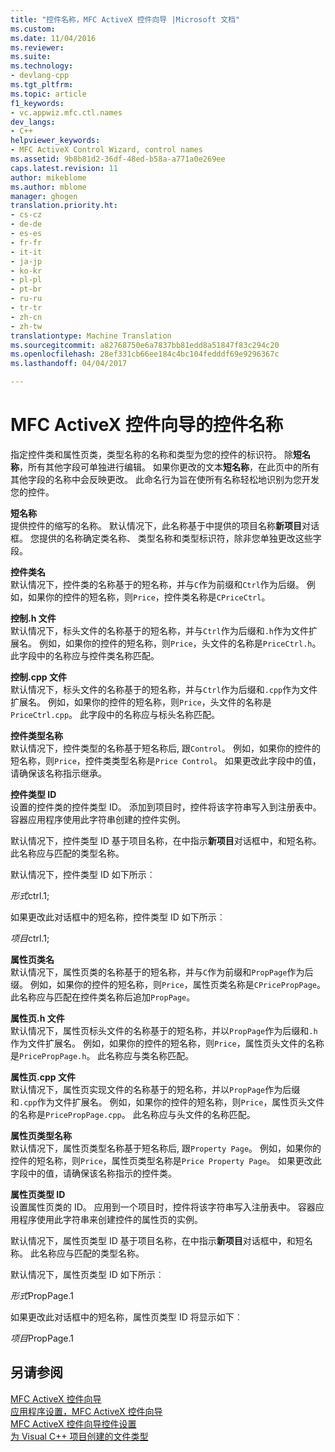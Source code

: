 ```yaml
---
title: "控件名称，MFC ActiveX 控件向导 |Microsoft 文档"
ms.custom: 
ms.date: 11/04/2016
ms.reviewer: 
ms.suite: 
ms.technology:
- devlang-cpp
ms.tgt_pltfrm: 
ms.topic: article
f1_keywords:
- vc.appwiz.mfc.ctl.names
dev_langs:
- C++
helpviewer_keywords:
- MFC ActiveX Control Wizard, control names
ms.assetid: 9b8b81d2-36df-48ed-b58a-a771a0e269ee
caps.latest.revision: 11
author: mikeblome
ms.author: mblome
manager: ghogen
translation.priority.ht:
- cs-cz
- de-de
- es-es
- fr-fr
- it-it
- ja-jp
- ko-kr
- pl-pl
- pt-br
- ru-ru
- tr-tr
- zh-cn
- zh-tw
translationtype: Machine Translation
ms.sourcegitcommit: a82768750e6a7837bb81edd8a51847f83c294c20
ms.openlocfilehash: 28ef331cb66ee184c4bc104fedddf69e9296367c
ms.lasthandoff: 04/04/2017

---
```

# <a name="control-names-mfc-activex-control-wizard"></a>MFC ActiveX 控件向导的控件名称
指定控件类和属性页类，类型名称的名称和类型为您的控件的标识符。 除**短名称**，所有其他字段可单独进行编辑。 如果你更改的文本**短名称**，在此页中的所有其他字段的名称中会反映更改。 此命名行为旨在使所有名称轻松地识别为您开发您的控件。  
  
 **短名称**  
 提供控件的缩写的名称。 默认情况下，此名称基于中提供的项目名称**新项目**对话框。 您提供的名称确定类名称、 类型名称和类型标识符，除非您单独更改这些字段。  
  
 **控件类名**  
 默认情况下，控件类的名称基于的短名称，并与`C`作为前缀和`Ctrl`作为后缀。 例如，如果你的控件的短名称，则`Price`，控件类名称是`CPriceCtrl`。  
  
 **控制.h 文件**  
 默认情况下，标头文件的名称基于的短名称，并与`Ctrl`作为后缀和`.h`作为文件扩展名。 例如，如果你的控件的短名称，则`Price`，头文件的名称是`PriceCtrl.h`。 此字段中的名称应与控件类名称匹配。  
  
 **控制.cpp 文件**  
 默认情况下，标头文件的名称基于的短名称，并与`Ctrl`作为后缀和`.cpp`作为文件扩展名。 例如，如果你的控件的短名称，则`Price`，头文件的名称是`PriceCtrl.cpp`。 此字段中的名称应与标头名称匹配。  
  
 **控件类型名称**  
 默认情况下，控件类型的名称基于短名称后, 跟`Control`。 例如，如果你的控件的短名称，则`Price`，控件类类型名称是`Price Control`。 如果更改此字段中的值，请确保该名称指示继承。  
  
 **控件类型 ID**  
 设置的控件类的控件类型 ID。 添加到项目时，控件将该字符串写入到注册表中。 容器应用程序使用此字符串创建的控件实例。  
  
 默认情况下，控件类型 ID 基于项目名称，在中指示**新项目**对话框中，和短名称。 此名称应与匹配的类型名称。  
  
 默认情况下，控件类型 ID 如下所示︰  
  
 *形式*ctrl.1;  
  
 如果更改此对话框中的短名称，控件类型 ID 如下所示︰  
  
 *项目*ctrl.1;  
  
 **属性页类名**  
 默认情况下，属性页类的名称基于的短名称，并与`C`作为前缀和`PropPage`作为后缀。 例如，如果你的控件的短名称，则`Price`，属性页类名称是`CPricePropPage`。 此名称应与匹配在控件类名称后追加`PropPage`。  
  
 **属性页.h 文件**  
 默认情况下，属性页标头文件的名称基于的短名称，并以`PropPage`作为后缀和`.h`作为文件扩展名。 例如，如果你的控件的短名称，则`Price`，属性页头文件的名称是`PricePropPage.h`。 此名称应与类名称匹配。  
  
 **属性页.cpp 文件**  
 默认情况下，属性页实现文件的名称基于的短名称，并以`PropPage`作为后缀和`.cpp`作为文件扩展名。 例如，如果你的控件的短名称，则`Price`，属性页头文件的名称是`PricePropPage.cpp`。 此名称应与头文件的名称匹配。  
  
 **属性页类型名称**  
 默认情况下，属性页类型名称基于短名称后, 跟`Property Page`。 例如，如果你的控件的短名称，则`Price`，属性页类型名称是`Price Property Page`。 如果更改此字段中的值，请确保该名称指示的控件类。  
  
 **属性页类型 ID**  
 设置属性页类的 ID。 应用到一个项目时，控件将该字符串写入注册表中。 容器应用程序使用此字符串来创建控件的属性页的实例。  
  
 默认情况下，属性页类型 ID 基于项目名称，在中指示**新项目**对话框中，和短名称。 此名称应与匹配的类型名称。  
  
 默认情况下，属性页类型 ID 如下所示︰  
  
 *形式*PropPage.1  
  
 如果更改此对话框中的短名称，属性页类型 ID 将显示如下︰  
  
 *项目*PropPage.1  
  
## <a name="see-also"></a>另请参阅  
 [MFC ActiveX 控件向导](../../mfc/reference/mfc-activex-control-wizard.md)   
 [应用程序设置，MFC ActiveX 控件向导](../../mfc/reference/application-settings-mfc-activex-control-wizard.md)   
 [MFC ActiveX 控件向导控件设置](../../mfc/reference/control-settings-mfc-activex-control-wizard.md)   
 [为 Visual C++ 项目创建的文件类型](../../ide/file-types-created-for-visual-cpp-projects.md)


